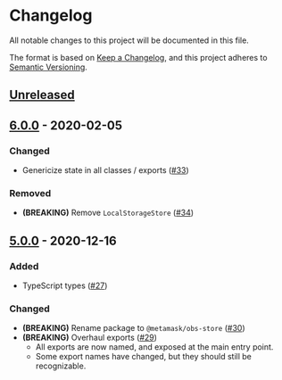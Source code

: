 # Changelog

All notable changes to this project will be documented in this file.

The format is based on [Keep a Changelog](https://keepachangelog.com/en/1.0.0/), and this project adheres to [Semantic Versioning](https://semver.org/spec/v2.0.0.html).

## [Unreleased]

## [6.0.0] - 2020-02-05

### Changed

- Genericize state in all classes / exports ([#33](https://github.com/MetaMask/obs-store/pull/33))

### Removed

- **(BREAKING)** Remove `LocalStorageStore` ([#34](https://github.com/MetaMask/obs-store/pull/34))

## [5.0.0] - 2020-12-16

### Added

- TypeScript types ([#27](https://github.com/MetaMask/obs-store/pull/27))

### Changed

- **(BREAKING)** Rename package to `@metamask/obs-store` ([#30](https://github.com/MetaMask/obs-store/pull/30))
- **(BREAKING)** Overhaul exports ([#29](https://github.com/MetaMask/obs-store/pull/29))
  - All exports are now named, and exposed at the main entry point.
  - Some export names have changed, but they should still be recognizable.

[Unreleased]:https://github.com/MetaMask/obs-store/compare/v6.0.0...HEAD
[6.0.0]:https://github.com/MetaMask/obs-store/compare/v5.0.0...v6.0.0
[5.0.0]:https://github.com/MetaMask/obs-store/tree/v4.0.3...v5.0.0
[4.0.3]:https://github.com/MetaMask/obs-store/tree/v4.0.2...v4.0.3
[4.0.2]:https://github.com/MetaMask/obs-store/tree/v4.0.1...v4.0.2
[4.0.1]:https://github.com/MetaMask/obs-store/tree/v4.0.0...v4.0.1
[4.0.0]:https://github.com/MetaMask/obs-store/tree/v3.0.2...v4.0.0

